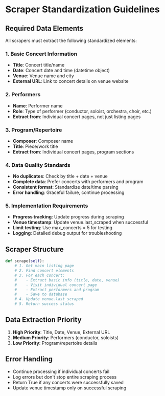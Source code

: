 # Scraper Standardization Guidelines

## Required Data Elements

All scrapers must extract the following standardized elements:

### 1. Basic Concert Information
- **Title**: Concert title/name
- **Date**: Concert date and time (datetime object)
- **Venue**: Venue name and city
- **External URL**: Link to concert details on venue website

### 2. Performers
- **Name**: Performer name
- **Role**: Type of performer (conductor, soloist, orchestra, choir, etc.)
- **Extract from**: Individual concert pages, not just listing pages

### 3. Program/Repertoire
- **Composer**: Composer name
- **Title**: Piece/work title
- **Extract from**: Individual concert pages, program sections

### 4. Data Quality Standards
- **No duplicates**: Check by title + date + venue
- **Complete data**: Prefer concerts with performers and program
- **Consistent format**: Standardize date/time parsing
- **Error handling**: Graceful failure, continue processing

### 5. Implementation Requirements
- **Progress tracking**: Update progress during scraping
- **Venue timestamp**: Update venue.last_scraped when successful
- **Limit testing**: Use max_concerts = 5 for testing
- **Logging**: Detailed debug output for troubleshooting

## Scraper Structure

```python
def scrape(self):
    # 1. Get main listing page
    # 2. Find concert elements
    # 3. For each concert:
    #    - Extract basic info (title, date, venue)
    #    - Visit individual concert page
    #    - Extract performers and program
    #    - Save to database
    # 4. Update venue.last_scraped
    # 5. Return success status
```

## Data Extraction Priority

1. **High Priority**: Title, Date, Venue, External URL
2. **Medium Priority**: Performers (conductor, soloists)
3. **Low Priority**: Program/repertoire details

## Error Handling

- Continue processing if individual concerts fail
- Log errors but don't stop entire scraping process
- Return True if any concerts were successfully saved
- Update venue timestamp only on successful scraping
